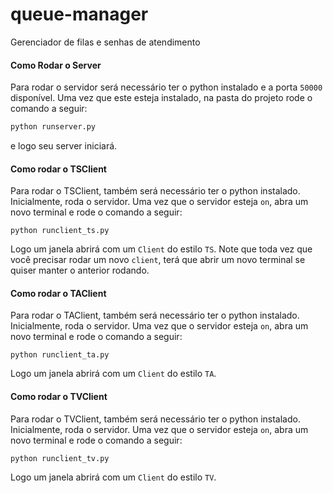 # queue-manager

Gerenciador de filas e senhas de atendimento

#### Como Rodar o Server

Para rodar o servidor será necessário ter o python instalado e a porta `50000` disponível. Uma vez que este esteja instalado, na pasta do projeto rode o comando a seguir:
```zsh
python runserver.py
```

e logo seu server iniciará.

#### Como rodar o TSClient

Para rodar o TSClient, também será necessário ter o python instalado. Inicialmente, roda o servidor. Uma vez que o servidor esteja `on`, abra um novo terminal e rode o comando a seguir:
```
python runclient_ts.py
```

Logo um janela abrirá com um `Client` do estilo `TS`. Note que toda vez que você precisar rodar um novo `client`, terá que abrir um novo terminal se quiser manter o anterior rodando.

#### Como rodar o TAClient

Para rodar o TAClient, também será necessário ter o python instalado. Inicialmente, roda o servidor. Uma vez que o servidor esteja `on`, abra um novo terminal e rode o comando a seguir:
```
python runclient_ta.py
```

Logo um janela abrirá com um `Client` do estilo `TA`.

#### Como rodar o TVClient

Para rodar o TVClient, também será necessário ter o python instalado. Inicialmente, roda o servidor. Uma vez que o servidor esteja `on`, abra um novo terminal e rode o comando a seguir:
```
python runclient_tv.py
```

Logo um janela abrirá com um `Client` do estilo `TV`.
